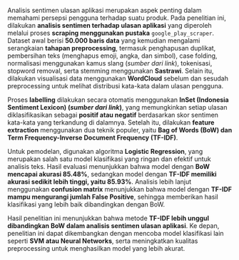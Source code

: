 Analisis sentimen ulasan aplikasi merupakan aspek penting dalam memahami persepsi pengguna terhadap suatu produk. Pada penelitian ini, dilakukan **analisis sentimen terhadap ulasan aplikasi** yang diperoleh melalui proses **scraping menggunakan pustaka** `google_play_scraper`. Dataset awal berisi **50.000 baris data** yang kemudian mengalami serangkaian **tahapan preprocessing**, termasuk penghapusan duplikat, pembersihan teks (menghapus emoji, angka, dan simbol), case folding, normalisasi menggunakan kamus slang (*sumber dari link*), tokenisasi, stopword removal, serta stemming menggunakan **Sastrawi**. Selain itu, dilakukan visualisasi data menggunakan **WordCloud** sebelum dan sesudah preprocessing untuk melihat distribusi kata-kata dalam ulasan pengguna.  

Proses **labelling** dilakukan secara otomatis menggunakan **InSet (Indonesia Sentiment Lexicon) (*sumber dari link*)**, yang memungkinkan setiap ulasan diklasifikasikan sebagai **positif atau negatif** berdasarkan skor sentimen kata-kata yang terkandung di dalamnya. Setelah itu, dilakukan **feature extraction** menggunakan dua teknik populer, yaitu **Bag of Words (BoW) dan Term Frequency-Inverse Document Frequency (TF-IDF)**.  

Untuk pemodelan, digunakan algoritma **Logistic Regression**, yang merupakan salah satu model klasifikasi yang ringan dan efektif untuk analisis teks. Hasil evaluasi menunjukkan bahwa model dengan **BoW mencapai akurasi 85.48%**, sedangkan model dengan **TF-IDF memiliki akurasi sedikit lebih tinggi, yaitu 85.93%**. Analisis lebih lanjut menggunakan **confusion matrix** menunjukkan bahwa model dengan **TF-IDF mampu mengurangi jumlah False Positive**, sehingga memberikan hasil klasifikasi yang lebih baik dibandingkan dengan BoW.  

Hasil penelitian ini menunjukkan bahwa metode **TF-IDF lebih unggul dibandingkan BoW dalam analisis sentimen ulasan aplikasi**. Ke depan, penelitian ini dapat dikembangkan dengan mencoba model klasifikasi lain seperti **SVM atau Neural Networks**, serta meningkatkan kualitas preprocessing untuk menghasilkan model yang lebih akurat.  
